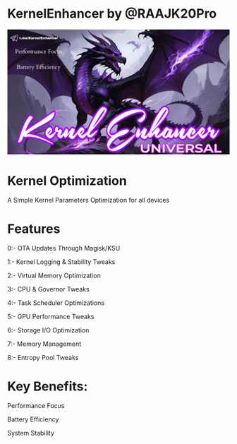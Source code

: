 # KernelEnhancer by **@RAAJK20Pro**

![image alt](https://github.com/RAAJK20Pro/KernelEnhancer/blob/d98376855fd276eb2621cf657e582c98f56f6f67/KernelEnhancer.png)
# Kernel Optimization
A Simple Kernel Parameters Optimization for all devices
# Features

0:- OTA Updates Through Magisk/KSU

1:- Kernel Logging & Stability Tweaks

2:- Virtual Memory Optimization

3:- CPU & Governor Tweaks

4:- Task Scheduler Optimizations

5:- GPU Performance Tweaks

6:- Storage I/O Optimization

7:- Memory Management

8:- Entropy Pool Tweaks

# Key Benefits:
Performance Focus

Battery Efficiency

System Stability
